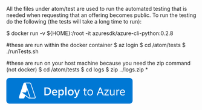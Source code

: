 All the files under atom/test are used to run the automated testing that is needed when requesting that an offering becomes
public.  To run the testing do the following (the tests will take a long time to run):

$ docker run -v ${HOME}:/root -it azuresdk/azure-cli-python:0.2.8

#these are run within the docker container
$ az login
$ cd <azuremkpl-git-dir>/atom/tests
$ ./runTests.sh

#these are run on your host machine because you need the zip command (not docker)
$ cd <azuremkpl-git-dir>/atom/tests
$ cd logs
$ zip ../logs.zip *


  [![Deploy To Azure](https://raw.githubusercontent.com/Azure/azure-quickstart-templates/master/1-CONTRIBUTION-GUIDE/images/deploytoazure.svg?sanitize=true)](https://portal.azure.com/#create/Microsoft.Template/uri/https%3A%2F%2Fraw.githubusercontent.com%2Fofficialboomi%2Fazure-atom-quickstart%2Fmain%2Fatom%2FmainTemplate.json/createUIDefinitionUri/https%3A%2F%2Fraw.githubusercontent.com%2Fofficialboomi%2Fazure-atom-quickstart%2Fmain%2Fatom%2FcreateUiDefinition.json)

